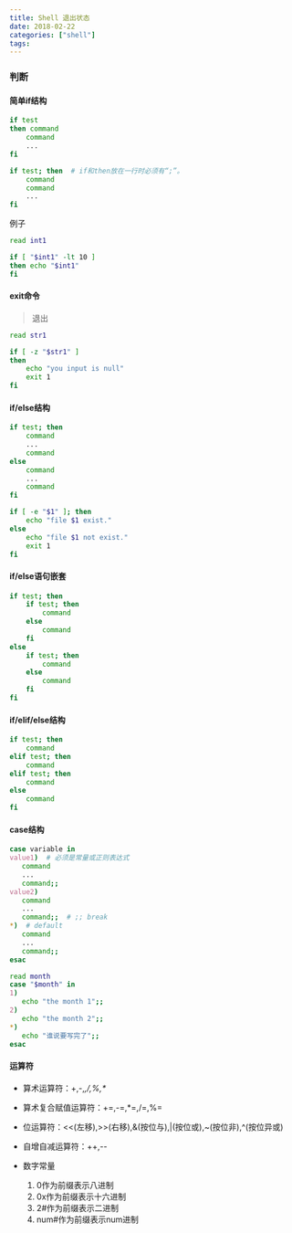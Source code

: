 ```yaml
---
title: Shell 退出状态
date: 2018-02-22
categories: ["shell"]
tags:
---
```


### 判断

#### 简单if结构

```bash
if test
then command
    command
    ...
fi
```

```bash
if test; then  # if和then放在一行时必须有“;”。
    command
    command
    ...
fi
```

例子
```bash
read int1

if [ "$int1" -lt 10 ]
then echo "$int1"
fi
```


#### exit命令

> 退出

```bash
read str1

if [ -z "$str1" ]
then
    echo "you input is null"
    exit 1
fi
```


#### if/else结构

```bash
if test; then
    command
    ...
    command
else
    command
    ...
    command
fi
```

```bash
if [ -e "$1" ]; then
    echo "file $1 exist."
else
    echo "file $1 not exist."
    exit 1
fi
```


#### if/else语句嵌套

```bash
if test; then
    if test; then
        command
    else 
        command
    fi
else 
    if test; then
        command
    else 
        command    
    fi
fi
```

#### if/elif/else结构

```bash
if test; then
    command
elif test; then
    command 
elif test; then
    command 
else 
    command
fi
```


#### case结构

```bash
case variable in
value1)  # 必须是常量或正则表达式
   command
   ...
   command;;
value2)
   command
   ...
   command;;  # ;; break
*)  # default
   command
   ...
   command;;
esac
```

```bash
read month
case "$month" in
1)
   echo "the month 1";;
2)
   echo "the month 2";;
*)
   echo "谁说要写完了";;
esac
```


#### 运算符

* 算术运算符：+,-,*,/,%,\**

* 算术复合赋值运算符：+=,-=,*=,/=,%=

* 位运算符：<<(左移),>>(右移),&(按位与),|(按位或),~(按位非),^(按位异或)

* 自增自减运算符：++,--

* 数字常量
    1. 0作为前缀表示八进制
    2. 0x作为前缀表示十六进制
    3. 2#作为前缀表示二进制
    4. num#作为前缀表示num进制
